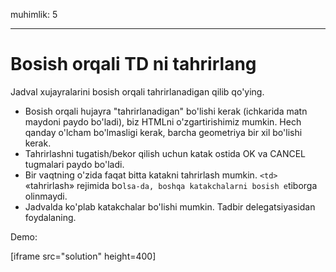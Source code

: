 muhimlik: 5

---

# Bosish orqali TD ni tahrirlang

Jadval xujayralarini bosish orqali tahrirlanadigan qilib qo'ying.

- Bosish orqali hujayra "tahrirlanadigan" bo'lishi kerak (ichkarida matn maydoni paydo bo'ladi), biz HTMLni o'zgartirishimiz mumkin. Hech qanday o'lcham bo'lmasligi kerak, barcha geometriya bir xil bo'lishi kerak.
- Tahrirlashni tugatish/bekor qilish uchun katak ostida OK va CANCEL tugmalari paydo bo'ladi.
- Bir vaqtning o'zida faqat bitta katakni tahrirlash mumkin. `<td>` «tahrirlash» rejimida bo`lsa-da, boshqa katakchalarni bosish e`tiborga olinmaydi.
- Jadvalda ko'plab katakchalar bo'lishi mumkin. Tadbir delegatsiyasidan foydalaning.

Demo:

[iframe src="solution" height=400]

